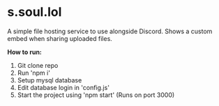 # s.soul.lol

A simple file hosting service to use alongside Discord.
Shows a custom embed when sharing uploaded files.

**How to run:**
1. Git clone repo
2. Run 'npm i'
3. Setup mysql database
4. Edit database login in 'config.js'
5. Start the project using 'npm start' (Runs on port 3000)

